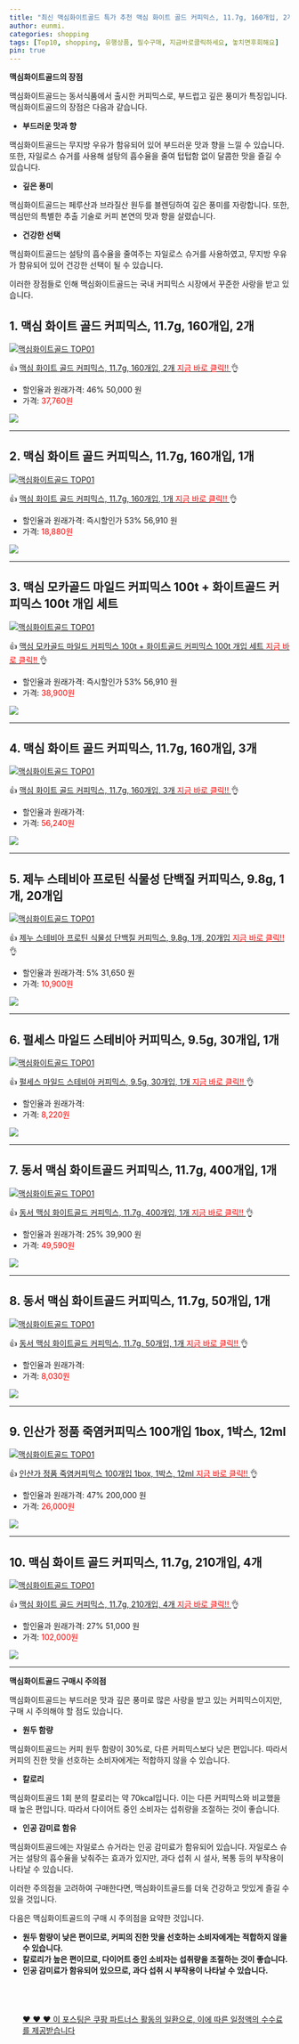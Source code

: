 ```yaml
---
title: "최신 맥심화이트골드 특가 추천 맥심 화이트 골드 커피믹스, 11.7g, 160개입, 2개 비교 장점"
author: eunmi.
categories: shopping
tags: [Top10, shopping, 유행상품, 필수구매, 지금바로클릭하세요, 놓치면후회해요]
pin: true
---
```

**맥심화이트골드의 장점**

맥심화이트골드는 동서식품에서 출시한 커피믹스로, 부드럽고 깊은 풍미가 특징입니다. 맥심화이트골드의 장점은 다음과 같습니다.

* **부드러운 맛과 향**

맥심화이트골드는 무지방 우유가 함유되어 있어 부드러운 맛과 향을 느낄 수 있습니다. 또한, 자일로스 슈거를 사용해 설탕의 흡수율을 줄여 텁텁함 없이 달콤한 맛을 즐길 수 있습니다.

* **깊은 풍미**

맥심화이트골드는 페루산과 브라질산 원두를 블렌딩하여 깊은 풍미를 자랑합니다. 또한, 맥심만의 특별한 추출 기술로 커피 본연의 맛과 향을 살렸습니다.

* **건강한 선택**

맥심화이트골드는 설탕의 흡수율을 줄여주는 자일로스 슈거를 사용하였고, 무지방 우유가 함유되어 있어 건강한 선택이 될 수 있습니다.

이러한 장점들로 인해 맥심화이트골드는 국내 커피믹스 시장에서 꾸준한 사랑을 받고 있습니다.

   

## 1. 맥심 화이트 골드 커피믹스, 11.7g, 160개입, 2개

[![맥심화이트골드 TOP01](https://thumbnail9.coupangcdn.com/thumbnails/remote/230x230ex/image/retail/images/7186919827447066-505b9a4c-f131-49f7-819f-79b827e3ea76.jpg)](https://link.coupang.com/re/AFFSDP?lptag=AF3617701&subid=GithubCoopas&pageKey=7525065587&traceid=V0-153&itemId=2251502857&vendorItemId=84639391253)


👍 [맥심 화이트 골드 커피믹스, 11.7g, 160개입, 2개 <font color=red> 지금 바로 클릭!! </font> ](https://link.coupang.com/re/AFFSDP?lptag=AF3617701&subid=GithubCoopas&pageKey=7525065587&traceid=V0-153&itemId=2251502857&vendorItemId=84639391253) 👌 


- 할인율과 원래가격: 46%  50,000   원
- 가격: <span style='color:red'>37,760원</span>

[![](/discount_price.png)](https://link.coupang.com/re/AFFSDP?lptag=AF3617701&subid=GithubCoopas&pageKey=7525065587&traceid=V0-153&itemId=2251502857&vendorItemId=84639391253)

---


   

## 2. 맥심 화이트 골드 커피믹스, 11.7g, 160개입, 1개

[![맥심화이트골드 TOP01](https://thumbnail9.coupangcdn.com/thumbnails/remote/230x230ex/image/retail/images/8322375083974394-24de8f96-64ab-4e6d-af9d-261c11ce6b05.jpg)](https://link.coupang.com/re/AFFSDP?lptag=AF3617701&subid=GithubCoopas&pageKey=7525065587&traceid=V0-153&itemId=3042075337&vendorItemId=71030128057)


👍 [맥심 화이트 골드 커피믹스, 11.7g, 160개입, 1개 <font color=red> 지금 바로 클릭!! </font> ](https://link.coupang.com/re/AFFSDP?lptag=AF3617701&subid=GithubCoopas&pageKey=7525065587&traceid=V0-153&itemId=3042075337&vendorItemId=71030128057) 👌 


- 할인율과 원래가격: 즉시할인가 53%  56,910   원
- 가격: <span style='color:red'>18,880원</span>

[![](/discount_price.png)](https://link.coupang.com/re/AFFSDP?lptag=AF3617701&subid=GithubCoopas&pageKey=7525065587&traceid=V0-153&itemId=3042075337&vendorItemId=71030128057)

---


   

## 3. 맥심 모카골드 마일드 커피믹스 100t + 화이트골드 커피믹스 100t 개입 세트

[![맥심화이트골드 TOP01](https://thumbnail10.coupangcdn.com/thumbnails/remote/230x230ex/image/vendor_inventory/4506/317bb06e855b1ae4cb921e9b84734475689e9c64d3611b189cfb2057b250.jpg)](https://link.coupang.com/re/AFFSDP?lptag=AF3617701&subid=GithubCoopas&pageKey=7686881827&traceid=V0-153&itemId=20545294380&vendorItemId=87222664744)


👍 [맥심 모카골드 마일드 커피믹스 100t + 화이트골드 커피믹스 100t 개입 세트 <font color=red> 지금 바로 클릭!! </font> ](https://link.coupang.com/re/AFFSDP?lptag=AF3617701&subid=GithubCoopas&pageKey=7686881827&traceid=V0-153&itemId=20545294380&vendorItemId=87222664744) 👌 


- 할인율과 원래가격: 즉시할인가 53%  56,910   원
- 가격: <span style='color:red'>38,900원</span>

[![](/discount_price.png)](https://link.coupang.com/re/AFFSDP?lptag=AF3617701&subid=GithubCoopas&pageKey=7686881827&traceid=V0-153&itemId=20545294380&vendorItemId=87222664744)

---


   

## 4. 맥심 화이트 골드 커피믹스, 11.7g, 160개입, 3개

[![맥심화이트골드 TOP01](https://thumbnail8.coupangcdn.com/thumbnails/remote/230x230ex/image/retail/images/631312089627643-92f104d4-a4e0-4685-b9e9-fe55d1fc8113.jpg)](https://link.coupang.com/re/AFFSDP?lptag=AF3617701&subid=GithubCoopas&pageKey=7525065587&traceid=V0-153&itemId=17910003838&vendorItemId=85072693060)


👍 [맥심 화이트 골드 커피믹스, 11.7g, 160개입, 3개 <font color=red> 지금 바로 클릭!! </font> ](https://link.coupang.com/re/AFFSDP?lptag=AF3617701&subid=GithubCoopas&pageKey=7525065587&traceid=V0-153&itemId=17910003838&vendorItemId=85072693060) 👌 


- 할인율과 원래가격: 
- 가격: <span style='color:red'>56,240원</span>

[![](/discount_price.png)](https://link.coupang.com/re/AFFSDP?lptag=AF3617701&subid=GithubCoopas&pageKey=7525065587&traceid=V0-153&itemId=17910003838&vendorItemId=85072693060)

---


   

## 5. 제누 스테비아 프로틴 식물성 단백질 커피믹스, 9.8g, 1개, 20개입

[![맥심화이트골드 TOP01](https://thumbnail9.coupangcdn.com/thumbnails/remote/230x230ex/image/vendor_inventory/4f66/15e0ff7502463df811b35f872a942bf2070753904feab9c46030b82f7f2b.jpg)](https://link.coupang.com/re/AFFSDP?lptag=AF3617701&subid=GithubCoopas&pageKey=7624185011&traceid=V0-153&itemId=20477937576&vendorItemId=87626372559)


👍 [제누 스테비아 프로틴 식물성 단백질 커피믹스, 9.8g, 1개, 20개입 <font color=red> 지금 바로 클릭!! </font> ](https://link.coupang.com/re/AFFSDP?lptag=AF3617701&subid=GithubCoopas&pageKey=7624185011&traceid=V0-153&itemId=20477937576&vendorItemId=87626372559) 👌 


- 할인율과 원래가격: 5%  31,650   원
- 가격: <span style='color:red'>10,900원</span>

[![](/discount_price.png)](https://link.coupang.com/re/AFFSDP?lptag=AF3617701&subid=GithubCoopas&pageKey=7624185011&traceid=V0-153&itemId=20477937576&vendorItemId=87626372559)

---


   

## 6. 펄세스 마일드 스테비아 커피믹스, 9.5g, 30개입, 1개

[![맥심화이트골드 TOP01](https://thumbnail8.coupangcdn.com/thumbnails/remote/230x230ex/image/retail/images/6003808592557760-67ce0bdb-3c1c-4daf-805b-082b28d14942.jpg)](https://link.coupang.com/re/AFFSDP?lptag=AF3617701&subid=GithubCoopas&pageKey=7388704618&traceid=V0-153&itemId=17145902342&vendorItemId=84318664040)


👍 [펄세스 마일드 스테비아 커피믹스, 9.5g, 30개입, 1개 <font color=red> 지금 바로 클릭!! </font> ](https://link.coupang.com/re/AFFSDP?lptag=AF3617701&subid=GithubCoopas&pageKey=7388704618&traceid=V0-153&itemId=17145902342&vendorItemId=84318664040) 👌 


- 할인율과 원래가격: 
- 가격: <span style='color:red'>8,220원</span>

[![](/discount_price.png)](https://link.coupang.com/re/AFFSDP?lptag=AF3617701&subid=GithubCoopas&pageKey=7388704618&traceid=V0-153&itemId=17145902342&vendorItemId=84318664040)

---


   

## 7. 동서 맥심 화이트골드 커피믹스, 11.7g, 400개입, 1개

[![맥심화이트골드 TOP01](https://thumbnail8.coupangcdn.com/thumbnails/remote/230x230ex/image/vendor_inventory/25d5/c3b89c105b55c3d9121ac132aa555d0f30b4a5d7e57331f503b53a7d3a21.jpg)](https://link.coupang.com/re/AFFSDP?lptag=AF3617701&subid=GithubCoopas&pageKey=7525065587&traceid=V0-153&itemId=448477380&vendorItemId=3872640891)


👍 [동서 맥심 화이트골드 커피믹스, 11.7g, 400개입, 1개 <font color=red> 지금 바로 클릭!! </font> ](https://link.coupang.com/re/AFFSDP?lptag=AF3617701&subid=GithubCoopas&pageKey=7525065587&traceid=V0-153&itemId=448477380&vendorItemId=3872640891) 👌 


- 할인율과 원래가격: 25%  39,900   원
- 가격: <span style='color:red'>49,590원</span>

[![](/discount_price.png)](https://link.coupang.com/re/AFFSDP?lptag=AF3617701&subid=GithubCoopas&pageKey=7525065587&traceid=V0-153&itemId=448477380&vendorItemId=3872640891)

---


   

## 8. 동서 맥심 화이트골드 커피믹스, 11.7g, 50개입, 1개

[![맥심화이트골드 TOP01](https://thumbnail6.coupangcdn.com/thumbnails/remote/230x230ex/image/retail/images/278987276794436-fb47e38c-40a3-47be-95a7-5cb5ac331ab2.jpg)](https://link.coupang.com/re/AFFSDP?lptag=AF3617701&subid=GithubCoopas&pageKey=7687466056&traceid=V0-153&itemId=20548309891&vendorItemId=3002573373)


👍 [동서 맥심 화이트골드 커피믹스, 11.7g, 50개입, 1개 <font color=red> 지금 바로 클릭!! </font> ](https://link.coupang.com/re/AFFSDP?lptag=AF3617701&subid=GithubCoopas&pageKey=7687466056&traceid=V0-153&itemId=20548309891&vendorItemId=3002573373) 👌 


- 할인율과 원래가격: 
- 가격: <span style='color:red'>8,030원</span>

[![](/discount_price.png)](https://link.coupang.com/re/AFFSDP?lptag=AF3617701&subid=GithubCoopas&pageKey=7687466056&traceid=V0-153&itemId=20548309891&vendorItemId=3002573373)

---


   

## 9. 인산가 정품 죽염커피믹스 100개입 1box, 1박스, 12ml

[![맥심화이트골드 TOP01](https://thumbnail7.coupangcdn.com/thumbnails/remote/230x230ex/image/vendor_inventory/9f67/252542e121df9843a40b0d76672908b648d57750f747f552249fed01e9cc.png)](https://link.coupang.com/re/AFFSDP?lptag=AF3617701&subid=GithubCoopas&pageKey=7260916121&traceid=V0-153&itemId=18494166207&vendorItemId=85633665880)


👍 [인산가 정품 죽염커피믹스 100개입 1box, 1박스, 12ml <font color=red> 지금 바로 클릭!! </font> ](https://link.coupang.com/re/AFFSDP?lptag=AF3617701&subid=GithubCoopas&pageKey=7260916121&traceid=V0-153&itemId=18494166207&vendorItemId=85633665880) 👌 


- 할인율과 원래가격: 47%  200,000   원
- 가격: <span style='color:red'>26,000원</span>

[![](/discount_price.png)](https://link.coupang.com/re/AFFSDP?lptag=AF3617701&subid=GithubCoopas&pageKey=7260916121&traceid=V0-153&itemId=18494166207&vendorItemId=85633665880)

---


   

## 10. 맥심 화이트 골드 커피믹스, 11.7g, 210개입, 4개

[![맥심화이트골드 TOP01](https://thumbnail8.coupangcdn.com/thumbnails/remote/230x230ex/image/vendor_inventory/cd92/3bac7c2e599215e2d53d09c9d394ce278c03e3c31c8f4adf09fea47f3195.png)](https://link.coupang.com/re/AFFSDP?lptag=AF3617701&subid=GithubCoopas&pageKey=7525065587&traceid=V0-153&itemId=1970815&vendorItemId=87566024820)


👍 [맥심 화이트 골드 커피믹스, 11.7g, 210개입, 4개 <font color=red> 지금 바로 클릭!! </font> ](https://link.coupang.com/re/AFFSDP?lptag=AF3617701&subid=GithubCoopas&pageKey=7525065587&traceid=V0-153&itemId=1970815&vendorItemId=87566024820) 👌 


- 할인율과 원래가격: 27%  51,000   원
- 가격: <span style='color:red'>102,000원</span>

[![](/discount_price.png)](https://link.coupang.com/re/AFFSDP?lptag=AF3617701&subid=GithubCoopas&pageKey=7525065587&traceid=V0-153&itemId=1970815&vendorItemId=87566024820)

---
**맥심화이트골드 구매시 주의점**

맥심화이트골드는 부드러운 맛과 깊은 풍미로 많은 사랑을 받고 있는 커피믹스이지만, 구매 시 주의해야 할 점도 있습니다.

* **원두 함량**

맥심화이트골드는 커피 원두 함량이 30%로, 다른 커피믹스보다 낮은 편입니다. 따라서 커피의 진한 맛을 선호하는 소비자에게는 적합하지 않을 수 있습니다.

* **칼로리**

맥심화이트골드 1회 분의 칼로리는 약 70kcal입니다. 이는 다른 커피믹스와 비교했을 때 높은 편입니다. 따라서 다이어트 중인 소비자는 섭취량을 조절하는 것이 좋습니다.

* **인공 감미료 함유**

맥심화이트골드에는 자일로스 슈거라는 인공 감미료가 함유되어 있습니다. 자일로스 슈거는 설탕의 흡수율을 낮춰주는 효과가 있지만, 과다 섭취 시 설사, 복통 등의 부작용이 나타날 수 있습니다.

이러한 주의점을 고려하여 구매한다면, 맥심화이트골드를 더욱 건강하고 맛있게 즐길 수 있을 것입니다.

다음은 맥심화이트골드의 구매 시 주의점을 요약한 것입니다.

* **원두 함량이 낮은 편이므로, 커피의 진한 맛을 선호하는 소비자에게는 적합하지 않을 수 있습니다.**
* **칼로리가 높은 편이므로, 다이어트 중인 소비자는 섭취량을 조절하는 것이 좋습니다.**
* **인공 감미료가 함유되어 있으므로, 과다 섭취 시 부작용이 나타날 수 있습니다.**<br><br><br><br><br> [ ❤ ❤ ❤ 이 포스팅은 쿠팡 파트너스 활동의 일환으로, 이에 따른 일정액의 수수료를 제공받습니다](https://link.coupang.com/a/bcEFyh)